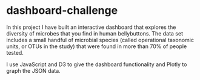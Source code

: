 # dashboard-challenge

In this project I have built an interactive dashboard that explores the diversity of microbes that you find in human bellybuttons. The data set includes a small handful of microbial species (called operational taxonomic units, or OTUs in the study) that were found in more than 70% of people tested. 

I use JavaScript and D3 to give the dashboard functionality and Plotly to graph the JSON data.
